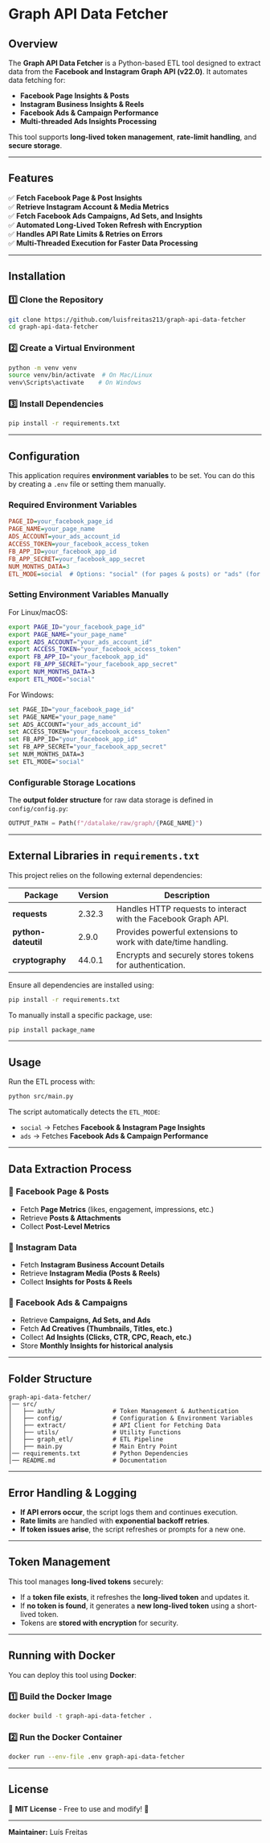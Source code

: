 # Graph API Data Fetcher

## Overview
The **Graph API Data Fetcher** is a Python-based ETL tool designed to extract data from the **Facebook and Instagram Graph API (v22.0)**. It automates data fetching for:

- **Facebook Page Insights & Posts**
- **Instagram Business Insights & Reels**
- **Facebook Ads & Campaign Performance**
- **Multi-threaded Ads Insights Processing**

This tool supports **long-lived token management**, **rate-limit handling**, and **secure storage**.

---

## Features
✅ **Fetch Facebook Page & Post Insights**  
✅ **Retrieve Instagram Account & Media Metrics**  
✅ **Fetch Facebook Ads Campaigns, Ad Sets, and Insights**  
✅ **Automated Long-Lived Token Refresh with Encryption**  
✅ **Handles API Rate Limits & Retries on Errors**  
✅ **Multi-Threaded Execution for Faster Data Processing**

---

## Installation
### 1️⃣ Clone the Repository
```sh
git clone https://github.com/luisfreitas213/graph-api-data-fetcher
cd graph-api-data-fetcher
```

### 2️⃣ Create a Virtual Environment
```sh
python -m venv venv
source venv/bin/activate  # On Mac/Linux
venv\Scripts\activate    # On Windows
```

### 3️⃣ Install Dependencies
```sh
pip install -r requirements.txt
```

---

## Configuration
This application requires **environment variables** to be set. You can do this by creating a `.env` file or setting them manually.

### **Required Environment Variables**
```ini
PAGE_ID=your_facebook_page_id
PAGE_NAME=your_page_name
ADS_ACCOUNT=your_ads_account_id
ACCESS_TOKEN=your_facebook_access_token
FB_APP_ID=your_facebook_app_id
FB_APP_SECRET=your_facebook_app_secret
NUM_MONTHS_DATA=3
ETL_MODE=social  # Options: "social" (for pages & posts) or "ads" (for ads data)
```

### **Setting Environment Variables Manually**
For Linux/macOS:
```sh
export PAGE_ID="your_facebook_page_id"
export PAGE_NAME="your_page_name"
export ADS_ACCOUNT="your_ads_account_id"
export ACCESS_TOKEN="your_facebook_access_token"
export FB_APP_ID="your_facebook_app_id"
export FB_APP_SECRET="your_facebook_app_secret"
export NUM_MONTHS_DATA=3
export ETL_MODE="social"
```
For Windows:
```sh
set PAGE_ID="your_facebook_page_id"
set PAGE_NAME="your_page_name"
set ADS_ACCOUNT="your_ads_account_id"
set ACCESS_TOKEN="your_facebook_access_token"
set FB_APP_ID="your_facebook_app_id"
set FB_APP_SECRET="your_facebook_app_secret"
set NUM_MONTHS_DATA=3
set ETL_MODE="social"
```

### **Configurable Storage Locations**
The **output folder structure** for raw data storage is defined in `config/config.py`:
```python
OUTPUT_PATH = Path(f"/datalake/raw/graph/{PAGE_NAME}")
```

---
## External Libraries in `requirements.txt`
This project relies on the following external dependencies:

| Package | Version | Description |
|---------|---------|-------------|
| **requests** | 2.32.3 | Handles HTTP requests to interact with the Facebook Graph API. |
| **python-dateutil** | 2.9.0 | Provides powerful extensions to work with date/time handling. |
| **cryptography** | 44.0.1 | Encrypts and securely stores tokens for authentication. |

Ensure all dependencies are installed using:
```sh
pip install -r requirements.txt
```
To manually install a specific package, use:
```sh
pip install package_name
```

---

## Usage
Run the ETL process with:
```sh
python src/main.py
```

The script automatically detects the `ETL_MODE`:
- `social` → Fetches **Facebook & Instagram Page Insights**
- `ads` → Fetches **Facebook Ads & Campaign Performance**

---

## Data Extraction Process
### 🔹 **Facebook Page & Posts**
- Fetch **Page Metrics** (likes, engagement, impressions, etc.)
- Retrieve **Posts & Attachments**
- Collect **Post-Level Metrics**

### 🔹 **Instagram Data**
- Fetch **Instagram Business Account Details**
- Retrieve **Instagram Media (Posts & Reels)**
- Collect **Insights for Posts & Reels**

### 🔹 **Facebook Ads & Campaigns**
- Retrieve **Campaigns, Ad Sets, and Ads**
- Fetch **Ad Creatives (Thumbnails, Titles, etc.)**
- Collect **Ad Insights (Clicks, CTR, CPC, Reach, etc.)**
- Store **Monthly Insights for historical analysis**

---

## Folder Structure
```
graph-api-data-fetcher/
│── src/
│   ├── auth/                # Token Management & Authentication
│   ├── config/              # Configuration & Environment Variables
│   ├── extract/             # API Client for Fetching Data
│   ├── utils/               # Utility Functions
│   ├── graph_etl/           # ETL Pipeline
│   ├── main.py              # Main Entry Point
│── requirements.txt         # Python Dependencies
│── README.md                # Documentation
```

---

## Error Handling & Logging
- **If API errors occur**, the script logs them and continues execution.
- **Rate limits** are handled with **exponential backoff retries**.
- **If token issues arise**, the script refreshes or prompts for a new one.

---

## Token Management
This tool manages **long-lived tokens** securely:
- If a **token file exists**, it refreshes the **long-lived token** and updates it.
- If **no token is found**, it generates a **new long-lived token** using a short-lived token.
- Tokens are **stored with encryption** for security.

---

## Running with Docker
You can deploy this tool using **Docker**:

### **1️⃣ Build the Docker Image**
```sh
docker build -t graph-api-data-fetcher .
```

### **2️⃣ Run the Docker Container**
```sh
docker run --env-file .env graph-api-data-fetcher
```

---

## License
📜 **MIT License** - Free to use and modify! 🚀

---

**Maintainer:** Luís Freitas
